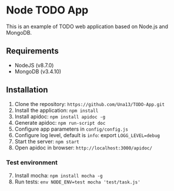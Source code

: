 # Node TODO App

This is an example of TODO web application based on Node.js and MongoDB.

## Requirements

- NodeJS (v8.7.0)
- MongoDB (v3.4.10)

## Installation

1. Clone the repository: `https://github.com/Una13/TODO-App.git`
2. Install the application: `npm install`
3. Install apidoc: `npm install apidoc -g`
4. Generate apidoc: `npm run-script doc`
5. Configure app parameters in `config/config.js`
6. Configure log level, default is `info`: export `LOGG_LEVEL=debug`
7. Start the server: `npm start`
8. Open apidoc in browser: `http://localhost:3000/apidoc/`

### Test environment

7. Install mocha: `npm install mocha -g`
8. Run tests: `env NODE_ENV=test mocha 'test/task.js'`